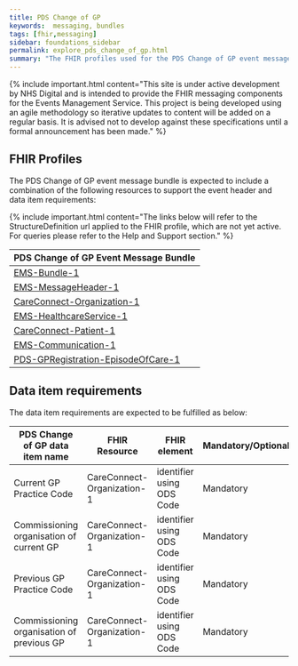 ```yaml
---
title: PDS Change of GP 
keywords:  messaging, bundles
tags: [fhir,messaging]
sidebar: foundations_sidebar
permalink: explore_pds_change_of_gp.html
summary: "The FHIR profiles used for the PDS Change of GP event message bundle"
---
```


{% include important.html content="This site is under active development by NHS Digital and is intended to provide the FHIR messaging components for the Events Management Service. This project is being developed using an agile methodology so iterative updates to content will be added on a regular basis. It is advised not to develop against these specifications until a formal announcement has been made." %}

## FHIR Profiles ##

The PDS Change of GP event message bundle is expected to include a combination of the following resources to support the event header and data item requirements:

{% include important.html content="The links below will refer to the StructureDefinition url applied to the FHIR profile, which are not yet active. For queries please refer to the Help and Support section." %} 

| PDS Change of GP Event Message Bundle |
|---------------------------------------|
| [EMS-Bundle-1](https://fhir.nhs.uk/STU3/StructureDefinition/EMS-Bundle-1)                              |
| [EMS-MessageHeader-1](https://fhir.nhs.uk/STU3/StructureDefinition/EMS-MessageHeader-1)                       |
| [CareConnect-Organization-1](https://fhir.hl7.org.uk/STU3/StructureDefinition/CareConnect-Organization-1)                |
| [EMS-HealthcareService-1](https://fhir.nhs.uk/STU3/StructureDefinition/EMS-HealthcareService-1)                   |
| [CareConnect-Patient-1](https://fhir.hl7.org.uk/STU3/StructureDefinition/CareConnect-Patient-1)                     |
| [EMS-Communication-1](https://fhir.nhs.uk/STU3/StructureDefinition/EMS-Communication-1)                       |
| [PDS-GPRegistration-EpisodeOfCare-1](https://fhir.nhs.uk/STU3/StructureDefinition/PDS-GPRegistration-EpisodeOfCare-1)                            |

## Data item requirements  ##

The data item requirements are expected to be fulfilled as below:

| PDS Change of GP data item name           | FHIR Resource              | FHIR element              | Mandatory/Optional/Required |
|-------------------------------------------|----------------------------|---------------------------|-----------------------------|
| Current GP Practice Code                  | CareConnect-Organization-1 | identifier using ODS Code | Mandatory                   |
| Commissioning organisation of current GP  | CareConnect-Organization-1 | identifier using ODS Code | Mandatory                   |
| Previous GP Practice Code                 | CareConnect-Organization-1 | identifier using ODS Code | Mandatory                   |
| Commissioning organisation of previous GP | CareConnect-Organization-1 | identifier using ODS Code | Mandatory                   |



